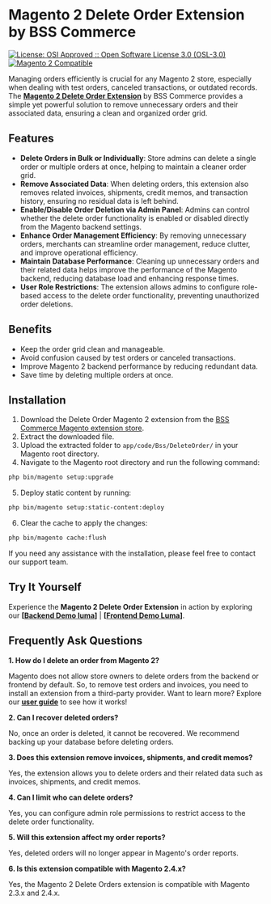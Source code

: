 # Magento 2 Delete Order Extension by BSS Commerce

[![License: OSI Approved :: Open Software License 3.0 (OSL-3.0)](https://img.shields.io/badge/License-OSL--3.0-blueviolet.svg)](https://opensource.org/licenses/OSL-3.0)
[![Magento 2 Compatible](https://img.shields.io/badge/Magento%202-Compatible-brightgreen.svg)](https://www.magento.com/)

Managing orders efficiently is crucial for any Magento 2 store, especially when dealing with test orders, canceled transactions, or outdated records. The **[Magento 2 Delete Order Extension](https://bsscommerce.com/magento-2-delete-order-extension.html)** by BSS Commerce provides a simple yet powerful solution to remove unnecessary orders and their associated data, ensuring a clean and organized order grid.

## Features

* **Delete Orders in Bulk or Individually**: Store admins can delete a single order or multiple orders at once, helping to maintain a cleaner order grid.
* **Remove Associated Data**: When deleting orders, this extension also removes related invoices, shipments, credit memos, and transaction history, ensuring no residual data is left behind.
* **Enable/Disable Order Deletion via Admin Panel**: Admins can control whether the delete order functionality is enabled or disabled directly from the Magento backend settings.
* **Enhance Order Management Efficiency**: By removing unnecessary orders, merchants can streamline order management, reduce clutter, and improve operational efficiency.
* **Maintain Database Performance**: Cleaning up unnecessary orders and their related data helps improve the performance of the Magento backend, reducing database load and enhancing response times.
* **User Role Restrictions**: The extension allows admins to configure role-based access to the delete order functionality, preventing unauthorized order deletions.

## Benefits

* Keep the order grid clean and manageable.
* Avoid confusion caused by test orders or canceled transactions.
* Improve Magento 2 backend performance by reducing redundant data.
* Save time by deleting multiple orders at once.

## Installation
1. Download the Delete Order Magento 2 extension from the [BSS Commerce Magento extension store](https://bsscommerce.com/magento-2-extensions.html).
2. Extract the downloaded file.
3. Upload the extracted folder to `app/code/Bss/DeleteOrder/` in your Magento root directory.
4. Navigate to the Magento root directory and run the following command:
```bash
php bin/magento setup:upgrade
```
5. Deploy static content by running:
```bash
php bin/magento setup:static-content:deploy
```
6. Clear the cache to apply the changes:
```bash
php bin/magento cache:flush
```
If you need any assistance with the installation, please feel free to contact our support team.

## Try It Yourself
Experience the **Magento 2 Delete Order Extension** in action by exploring our **[[Backend Demo luma](https://delete-order.demom2.bsscommerce.com/admin/sales/order/index/key/0eb5d7d124764507b48bb25d20bf784edc75847442a86fac1872114eb5eca182/)]** | **[[Frontend Demo Luma](https://delete-order.demom2.bsscommerce.com/)]**.

## Frequently Ask Questions

**1. How do I delete an order from Magento 2?**

Magento does not allow store owners to delete orders from the backend or frontend by default. So, to remove test orders and invoices, you need to install an extension from a third-party provider. 
Want to learn more? Explore our **[user guide](https://wiki.bsscommerce.com/docs/magento-2-order-management-extension/magento-2-delete-order/user-guide/)** to see how it works!

**2. Can I recover deleted orders?**

No, once an order is deleted, it cannot be recovered. We recommend backing up your database before deleting orders.

**3. Does this extension remove invoices, shipments, and credit memos?**

Yes, the extension allows you to delete orders and their related data such as invoices, shipments, and credit memos.

**4. Can I limit who can delete orders?**

Yes, you can configure admin role permissions to restrict access to the delete order functionality.

**5. Will this extension affect my order reports?**

Yes, deleted orders will no longer appear in Magento's order reports.

**6. Is this extension compatible with Magento 2.4.x?**

Yes, the Magento 2 Delete Orders extension is compatible with Magento 2.3.x and 2.4.x. 
